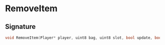 # RemoveItem

## Signature

```cpp
void RemoveItem(Player* player, uint8 bag, uint8 slot, bool update, bool swap)
```
